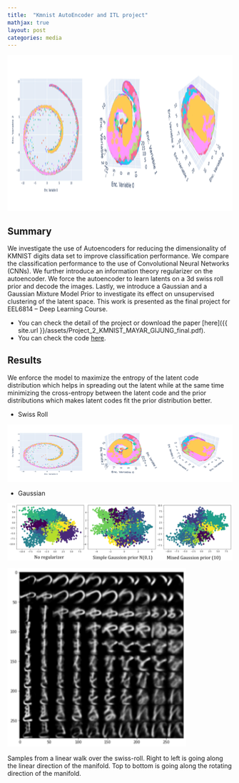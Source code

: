```yaml
---
title:  "Kmnist AutoEncoder and ITL project"
mathjax: true
layout: post
categories: media
---
```


<img src="https://github.com/GijungLee/Kmnist_AutoEncoder_Project/raw/main/data/Picture1.png" width="1000" height="350">


## Summary

We investigate the use of Autoencoders for reducing the dimensionality of KMNIST digits data set to improve classification performance. We compare the classification performance to the use of Convolutional Neural Networks (CNNs). We further introduce an information theory regularizer on the autoencoder. We force the autoencoder to learn latents on a 3d swiss roll prior and decode the images. Lastly, we introduce a Gaussian and a Gaussian Mixture Model Prior to investigate its effect on unsupervised clustering of the latent space. This work is presented as the final project for EEL6814 – Deep Learning Course.

- You can check the detail of the project or download the paper [here]({{ site.url }}/assets/Project_2_KMNIST_MAYAR_GIJUNG_final.pdf).
- You can check the code [here](https://github.com/GijungLee/Kmnist_AutoEncoder_Project).

## Results
We enforce the model to maximize the entropy of the latent code distribution which helps in spreading out the latent while at the same time minimizing the cross-entropy between the latent code and the prior distributions which makes latent codes fit the prior distribution better.

- Swiss Roll

![img1](https://github.com/GijungLee/Kmnist_AutoEncoder_Project/raw/main/data/Picture1.png)

- Gaussian

![img2](https://github.com/GijungLee/Kmnist_AutoEncoder_Project/raw/main/data/Picture2.png)


<img src="https://github.com/GijungLee/Kmnist_AutoEncoder_Project/raw/main/data/Picture3.png" width="400" height="400">

Samples from a linear walk over the swiss-roll. Right to left is going along the linear direction of the manifold. Top to bottom is going along the rotating direction of the manifold.
